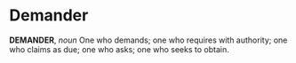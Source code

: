 # Demander

**DEMANDER**, _noun_ One who demands; one who requires with authority; one who claims as due; one who asks; one who seeks to obtain.